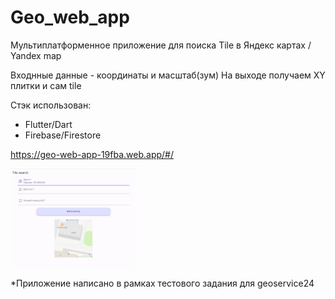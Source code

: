 # Geo_web_app
Мультиплатформенное приложение для поиска Tile в Яндекс картах / Yandex map

Входнные данные - координаты и масштаб(зум)
На выходе получаем XY плитки и сам tile 

Стэк использован:
- Flutter/Dart
- Firebase/Firestore

https://geo-web-app-19fba.web.app/#/

<img src="https://github.com/nelermont/geo_web_app/blob/main/tile.png" width="200" />

*Приложение написано в рамках тестового задания для geoservice24
